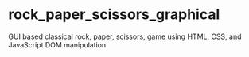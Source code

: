 # rock_paper_scissors_graphical

GUI based classical rock, paper, scissors, game using HTML, CSS, and JavaScript DOM manipulation
